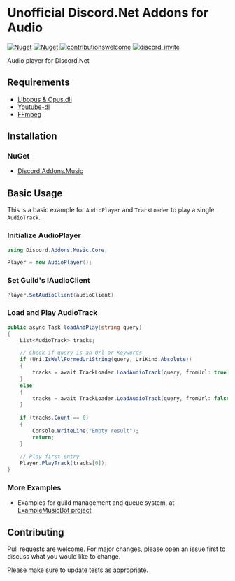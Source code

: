 # Unofficial Discord.Net Addons for Audio
[![Nuget](https://img.shields.io/nuget/v/Discord.Addons.Music?color=Green&style=for-the-badge)](https://www.nuget.org/packages/Discord.Addons.Music/)
[![Nuget](https://img.shields.io/nuget/dt/Discord.Addons.Music?color=GREEN&style=for-the-badge)](https://www.nuget.org/packages/Discord.Addons.Music/)
[![contributionswelcome](https://img.shields.io/badge/contributions-welcome-brightgreen/?style=for-the-badge)]((https://github.com/madeyoga/Discord.Addons.Music/issues))
[![discord_invite](https://img.shields.io/discord/458296099049046018?style=for-the-badge)](https://discord.gg/Y8sB4ay)

Audio player for Discord.Net

## Requirements
- [Libopus & Opus.dll](https://opus-codec.org/downloads/)
- [Youtube-dl](https://youtube-dl.org/)
- [FFmpeg](https://ffmpeg.org/download.html)

## Installation

### NuGet
- [Discord.Addons.Music](https://www.nuget.org/packages/Discord.Addons.Music/)

## Basic Usage
This is a basic example for `AudioPlayer` and `TrackLoader` to play a single `AudioTrack`.

### Initialize AudioPlayer
```C#
using Discord.Addons.Music.Core;

Player = new AudioPlayer();
```

### Set Guild's IAudioClient
```C#
Player.SetAudioClient(audioClient)
```

### Load and Play AudioTrack
```C#
public async Task loadAndPlay(string query)
{
    List<AudioTrack> tracks;

    // Check if query is an Url or Keywords
    if (Uri.IsWellFormedUriString(query, UriKind.Absolute))
    {
        tracks = await TrackLoader.LoadAudioTrack(query, fromUrl: true);
    }
    else
    {
        tracks = await TrackLoader.LoadAudioTrack(query, fromUrl: false);
    }
    
    if (tracks.Count == 0)
    {
        Console.WriteLine("Empty result");
        return;
    }
    
    // Play first entry
    Player.PlayTrack(tracks[0]);
}
```

### More Examples
- Examples for guild management and queue system, at [ExampleMusicBot project](https://github.com/madeyoga/Discord.Addons.Music/tree/master/ExampleMusicBot/Services/Music)

## Contributing
Pull requests are welcome. For major changes, please open an issue first to discuss what you would like to change.

Please make sure to update tests as appropriate.
